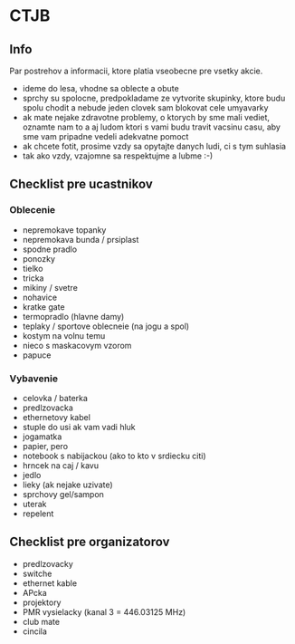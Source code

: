 # CTJB

## Info

Par postrehov a informacii, ktore platia vseobecne pre vsetky akcie.

* ideme do lesa, vhodne sa oblecte a obute
* sprchy su spolocne, predpokladame ze vytvorite skupinky, ktore budu spolu chodit a nebude jeden clovek sam blokovat cele umyavarky
* ak mate nejake zdravotne problemy, o ktorych by sme mali vediet, oznamte nam to a aj ludom ktori s vami budu travit vacsinu casu, aby sme vam pripadne vedeli adekvatne pomoct
* ak chcete fotit, prosime vzdy sa opytajte danych ludi, ci s tym suhlasia
* tak ako vzdy, vzajomne sa respektujme a lubme :-)

## Checklist pre ucastnikov

### Oblecenie

* nepremokave topanky
* nepremokava bunda / prsiplast
* spodne pradlo
* ponozky
* tielko
* tricka
* mikiny / svetre
* nohavice
* kratke gate
* termopradlo (hlavne damy)
* teplaky / sportove oblecneie (na jogu a spol)
* kostym na volnu temu
* nieco s maskacovym vzorom
* papuce

### Vybavenie

* celovka / baterka
* predlzovacka
* ethernetovy kabel
* stuple do usi ak vam vadi hluk
* jogamatka
* papier, pero
* notebook s nabijackou (ako to kto v srdiecku citi)
* hrncek na caj / kavu
* jedlo
* lieky (ak nejake uzivate)
* sprchovy gel/sampon
* uterak
* repelent

## Checklist pre organizatorov

* predlzovacky
* switche
* ethernet kable
* APcka
* projektory
* PMR vysielacky (kanal 3 = 446.03125 MHz)
* club mate
* cincila
